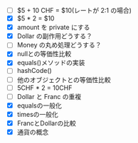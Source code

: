 - [ ] $5 + 10 CHF = $10(レートが 2:1 の場合)
- [x] $5 * 2 = $10
- [x] amount を private にする
- [x] Dollar の副作用どうする？
- [ ] Money の丸め処理どうする？
- [x] nullとの等価性比較
- [x] equals()メソッドの実装
- [ ] hashCode()
- [ ] 他のオブジェクトとの等価性比較
- [ ] 5CHF * 2 = 10CHF
- [ ] Dollar と Franc の重複
- [x] equalsの一般化
- [x] timesの一般化
- [x] FrancとDollarの比較
- [x] 通貨の概念
